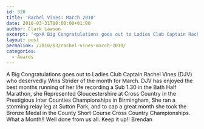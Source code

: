```yaml
---
id: 320
title: 'Rachel Vines: March 2010'
date: 2010-03-31T00:00:00+01:00
author: Clark Lawson
excerpt: '<p>A Big Congratulations goes out to Ladies Club Captain Rachel Vines (DJV) who deservedly Wins Strider of the month for March. DJV has enjoyed the best months running of her life recording a Sub 1.30 in the Bath Half Marathon, she Represented Gloucestershire at Cross Country in the Prestigious Inter Counties Championships in Birmingham, She ran a storming relay leg at Sutton Park, and to cap a great month she took the Bronze Medal in the County Short Course Cross Country Championships. What a Month!! Well done from us all. Keep it up!! Brendan</p>'
layout: post
permalink: /2010/03/rachel-vines-march-2010/
categories:
  - Awards
---
```

</p> 

A Big Congratulations goes out to Ladies Club Captain Rachel Vines (DJV) who deservedly Wins Strider of the month for March. DJV has enjoyed the best months running of her life recording a Sub 1.30 in the Bath Half Marathon, she Represented Gloucestershire at Cross Country in the Prestigious Inter Counties Championships in Birmingham, She ran a storming relay leg at Sutton Park, and to cap a great month she took the Bronze Medal in the County Short Course Cross Country Championships. What a Month!! Well done from us all. Keep it up!! Brendan
